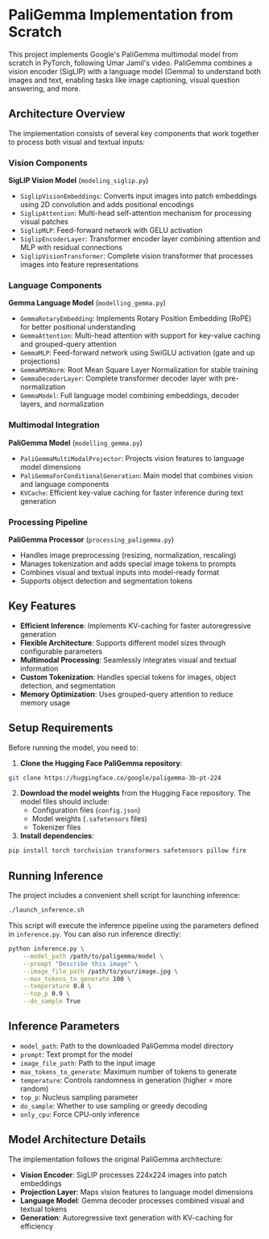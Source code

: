 
# PaliGemma Implementation from Scratch

This project implements Google's PaliGemma multimodal model from scratch in PyTorch, following Umar Jamil's video. PaliGemma combines a vision encoder (SigLIP) with a language model (Gemma) to understand both images and text, enabling tasks like image captioning, visual question answering, and more.

## Architecture Overview

The implementation consists of several key components that work together to process both visual and textual inputs:

### **Vision Components**

**SigLIP Vision Model** (`modeling_siglip.py`)

- `SiglipVisionEmbeddings`: Converts input images into patch embeddings using 2D convolution and adds positional encodings
- `SiglipAttention`: Multi-head self-attention mechanism for processing visual patches
- `SiglipMLP`: Feed-forward network with GELU activation
- `SiglipEncoderLayer`: Transformer encoder layer combining attention and MLP with residual connections
- `SiglipVisionTransformer`: Complete vision transformer that processes images into feature representations


### **Language Components**

**Gemma Language Model** (`modelling_gemma.py`)

- `GemmaRotaryEmbedding`: Implements Rotary Position Embedding (RoPE) for better positional understanding
- `GemmaAttention`: Multi-head attention with support for key-value caching and grouped-query attention
- `GemmaMLP`: Feed-forward network using SwiGLU activation (gate and up projections)
- `GemmaRMSNorm`: Root Mean Square Layer Normalization for stable training
- `GemmaDecoderLayer`: Complete transformer decoder layer with pre-normalization
- `GemmaModel`: Full language model combining embeddings, decoder layers, and normalization


### **Multimodal Integration**

**PaliGemma Model** (`modelling_gemma.py`)

- `PaliGemmaMultiModalProjector`: Projects vision features to language model dimensions
- `PaliGemmaForConditionalGeneration`: Main model that combines vision and language components
- `KVCache`: Efficient key-value caching for faster inference during text generation


### **Processing Pipeline**

**PaliGemma Processor** (`processing_paligemma.py`)

- Handles image preprocessing (resizing, normalization, rescaling)
- Manages tokenization and adds special image tokens to prompts
- Combines visual and textual inputs into model-ready format
- Supports object detection and segmentation tokens


## Key Features

- **Efficient Inference**: Implements KV-caching for faster autoregressive generation
- **Flexible Architecture**: Supports different model sizes through configurable parameters
- **Multimodal Processing**: Seamlessly integrates visual and textual information
- **Custom Tokenization**: Handles special tokens for images, object detection, and segmentation
- **Memory Optimization**: Uses grouped-query attention to reduce memory usage


## Setup Requirements

Before running the model, you need to:

1. **Clone the Hugging Face PaliGemma repository**:

```bash
git clone https://huggingface.co/google/paligemma-3b-pt-224
```

2. **Download the model weights** from the Hugging Face repository. The model files should include:
    - Configuration files (`config.json`)
    - Model weights (`.safetensors` files)
    - Tokenizer files
3. **Install dependencies**:

```bash
pip install torch torchvision transformers safetensors pillow fire
```


## Running Inference

The project includes a convenient shell script for launching inference:

```bash
./launch_inference.sh
```

This script will execute the inference pipeline using the parameters defined in `inference.py`. You can also run inference directly:

```bash
python inference.py \
    --model_path /path/to/paligemma/model \
    --prompt "Describe this image" \
    --image_file_path /path/to/your/image.jpg \
    --max_tokens_to_generate 100 \
    --temperature 0.8 \
    --top_p 0.9 \
    --do_sample True
```


## Inference Parameters

- `model_path`: Path to the downloaded PaliGemma model directory
- `prompt`: Text prompt for the model
- `image_file_path`: Path to the input image
- `max_tokens_to_generate`: Maximum number of tokens to generate
- `temperature`: Controls randomness in generation (higher = more random)
- `top_p`: Nucleus sampling parameter
- `do_sample`: Whether to use sampling or greedy decoding
- `only_cpu`: Force CPU-only inference


## Model Architecture Details

The implementation follows the original PaliGemma architecture:

- **Vision Encoder**: SigLIP processes 224x224 images into patch embeddings
- **Projection Layer**: Maps vision features to language model dimensions
- **Language Model**: Gemma decoder processes combined visual and textual tokens
- **Generation**: Autoregressive text generation with KV-caching for efficiency

